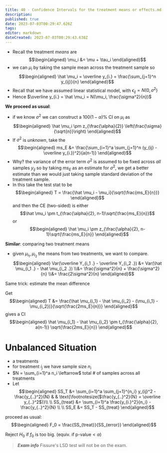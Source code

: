 ```yaml
---
title: 40 - Confidence Intervals for the treatment means or effects.md
description: 
published: true
date: 2023-07-03T00:29:47.626Z
tags: 
editor: markdown
dateCreated: 2023-07-03T00:29:43.638Z
---
```


- Recall the treatment *means* are
$$\begin{aligned}
    \mu_i &= \mu + \tau_i
\end{aligned}$$
- we can $\mu_i$ by taking the sample mean across the treatment sample so
$$\begin{aligned}
    \hat \mu_i = \overline y_{i.} = \frac{\sum_{j=1}^n y_{ij}}{n}
\end{aligned}$$
- Recall that we have assumed linear statistical model, with $\epsilon_{ij} = N(0, \sigma^2)$
- Hence $\overline y_{i.} = \hat \mu_i = N(\mu_i, \frac{\sigma^2}{n})$

**We proceed as usual**:
- if we know $\sigma^2$ we can construct a $100(1 - \alpha)\%$ CI on $\mu_i$ as
$$\begin{aligned}
    \hat \mu_i \pm z_{\frac{\alpha}{2}} \left(\frac{\sigma}{\sqrt{n}}\right)
\end{aligned}$$
- If $\sigma^2$ is *unknown*, take the
$$\begin{aligned}
    ms_E
    &=
        \frac{\sum_{i=1}^a \sum_{j=1}^n (y_{ij} - \overline y_{i.})^2}{a(n-1)}
\end{aligned}$$
- Why? the variance of the error term $\sigma^2$ is assumed to be fixed across *all* samples $y_{ij}$ so by  taking $ms_E$ as an estimate for $\sigma^2$, we get a better estimate than we would just taking sample standard deviation of the treatment sample.
- In this take the test stat to be
$$\begin{aligned}
    T = \frac{\hat \mu_i - \mu_i}{\sqrt{\frac{ms_E}{n}}}
\end{aligned}$$
and then the CE (two-sided) is either $$\hat \mu_i \pm t_{\frac{\alpha}{2}, n-1}\sqrt{\frac{ms_E}{n}}$$ or
$$\begin{aligned}
    \hat \mu_i \pm z_{\frac{\alpha}{2}, n-1}\sqrt{\frac{ms_E}{n}}
\end{aligned}$$

**Similar**: comparing two treatment means
- given $\mu_{i_1}, \mu_{i_2}$ the means from two treatments, we want to compare.
$$\begin{aligned}
    Var(\overline Y_{i_1 .} - \overline Y_{i_2 .})
    &=
        Var(\hat \mu_{i_1 .} - \hat \mu_{i_2 .})
    \\&=
        \frac{\sigma^2}{n} + \frac{\sigma^2}{n}
    \\&=
        \frac{2\sigma^2}{n}
\end{aligned}$$

Same trick: estimate the mean difference

Get
$$\begin{aligned}
    T
    &=
        \frac{\hat \mu_{i_1} - \hat \mu_{i_2} - (\mu_{i_1} - \mu_{i_2})}{\sqrt{\frac{2ms_E}{n}}}
\end{aligned}$$
gives a CI
$$\begin{aligned}
    \hat \mu_{i_1} - \hat \mu_{i_2} \pm t_{\frac{\alpha}{2}, a(n-1)} \sqrt{\frac{2ms_E}{n}}
\end{aligned}$$

# Unbalanced Situation
- a treatments
- for treatment $i_j$ we have sample size $n_i$
- $N = \sum_{i=1}^a n_i \leftarrow$ total \# of samples across all treatments
- Let 
$$\begin{aligned}
    SS_T &= \sum_{i=1}^a \sum_{j=1}^{n_i} y_{ij}^2 - \frac{y_{..}^2}{N} 
    & & \text{\footnotesize($\frac{y_{..}^2}{N} = \overline y_{..}^2$)}\\ \\
    SS_{treat}
    &=
        \sum_{i=1}^a \frac{y_{i.}^2}{n_i} - \frac{y_{..}^2}{N}
    \\ \\
    SS_E
    &=
        SS_T - SS_{treat}
\end{aligned}$$

proceed as usual:
$$\begin{aligned}
    F_0 = \frac{SS_{treat}}{SS_{error}}
\end{aligned}$$

Reject $H_0$ if $f_0$ is too big. (equiv. if $\text{p-value} < \alpha$)

> ***Exam info***
> Fissure's LSD test will not be on the exam.

